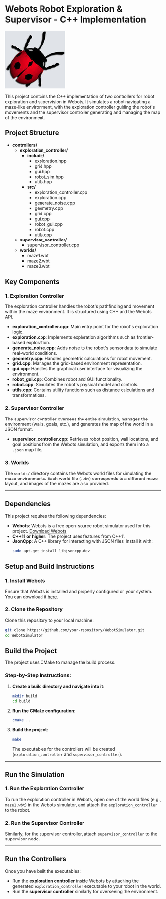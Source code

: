 # Webots Robot Exploration & Supervisor - C++ Implementation

![Project Screenshot](./webot.jpeg)

This project contains the C++ implementation of two controllers for robot exploration and supervision in Webots. It simulates a robot navigating a maze-like environment, with the exploration controller guiding the robot's movements and the supervisor controller generating and managing the map of the environment.

## Project Structure

- **controllers/**
  - **exploration_controller/**
    - **include/**
      - exploration.hpp
      - grid.hpp
      - gui.hpp
      - robot_sim.hpp
      - utils.hpp
    - **src/**
      - exploration_controller.cpp
      - exploration.cpp
      - generate_noise.cpp
      - geometry.cpp
      - grid.cpp
      - gui.cpp
      - robot_gui.cpp
      - robot.cpp
      - utils.cpp
  - **supervisor_controller/**
    - supervisor_controller.cpp
  - **worlds/**
    - maze1.wbt
    - maze2.wbt
    - maze3.wbt


## Key Components

### 1. **Exploration Controller**
The exploration controller handles the robot's pathfinding and movement within the maze environment. It is structured using C++ and the Webots API.

- **exploration_controller.cpp**: Main entry point for the robot's exploration logic.
- **exploration.cpp**: Implements exploration algorithms such as frontier-based exploration.
- **generate_noise.cpp**: Adds noise to the robot's sensor data to simulate real-world conditions.
- **geometry.cpp**: Handles geometric calculations for robot movement.
- **grid.cpp**: Manages the grid-based environment representation.
- **gui.cpp**: Handles the graphical user interface for visualizing the environment.
- **robot_gui.cpp**: Combines robot and GUI functionality.
- **robot.cpp**: Simulates the robot's physical model and controls.
- **utils.cpp**: Contains utility functions such as distance calculations and transformations.

### 2. **Supervisor Controller**
The supervisor controller oversees the entire simulation, manages the environment (walls, goals, etc.), and generates the map of the world in a JSON format.

- **supervisor_controller.cpp**: Retrieves robot position, wall locations, and goal positions from the Webots simulation, and exports them into a `.json` map file.

### 3. **Worlds**
The `worlds/` directory contains the Webots world files for simulating the maze environments. Each world file (`.wbt`) corresponds to a different maze layout, and images of the mazes are also provided.

---

## Dependencies

This project requires the following dependencies:

- **Webots**: Webots is a free open-source robot simulator used for this project. [Download Webots](https://cyberbotics.com/)
- **C++11 or higher**: The project uses features from C++11.
- **JsonCpp**: A C++ library for interacting with JSON files. Install it with:
  ```bash
  sudo apt-get install libjsoncpp-dev
  ```
  

## Setup and Build Instructions

### 1. Install Webots
Ensure that Webots is installed and properly configured on your system. You can download it [here](https://cyberbotics.com/).

### 2. Clone the Repository
Clone this repository to your local machine:

```bash
git clone https://github.com/your-repository/WebotSimulator.git
cd WebotSimulator
```

## Build the Project

The project uses CMake to manage the build process.

### Step-by-Step Instructions:

1. **Create a build directory and navigate into it**:

    ```bash
    mkdir build
    cd build
    ```

2. **Run the CMake configuration**:

    ```bash
    cmake ..
    ```

3. **Build the project**:

    ```bash
    make
    ```

    The executables for the controllers will be created (`exploration_controller` and `supervisor_controller`).

---

## Run the Simulation

### 1. **Run the Exploration Controller**
To run the exploration controller in Webots, open one of the world files (e.g., `maze1.wbt`) in the Webots simulator, and attach the `exploration_controller` to the robot.

### 2. **Run the Supervisor Controller**
Similarly, for the supervisor controller, attach `supervisor_controller` to the supervisor node.

---

## Run the Controllers

Once you have built the executables:

- Run the **exploration controller** inside Webots by attaching the generated `exploration_controller` executable to your robot in the world.
- Run the **supervisor controller** similarly for overseeing the environment.

